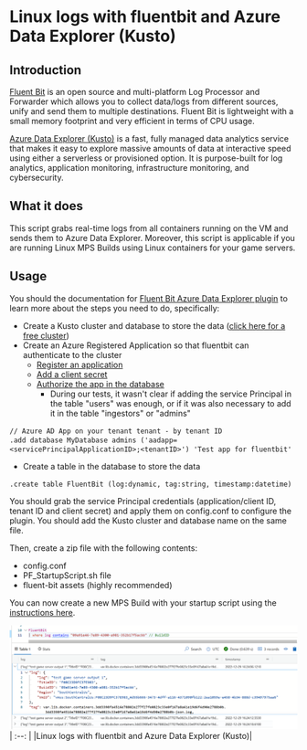 # Linux logs with fluentbit and Azure Data Explorer (Kusto)

## Introduction

[Fluent Bit](https://github.com/fluent/fluent-bit) is an open source and multi-platform Log Processor and Forwarder which allows you to collect data/logs from different sources, unify and send them to multiple destinations. Fluent Bit is lightweight with a small memory footprint and very efficient in terms of CPU usage.

[Azure Data Explorer (Kusto)](https://azure.microsoft.com/en-us/products/data-explorer/) is a fast, fully managed data analytics service that makes it easy to explore massive amounts of data at interactive speed using either a serverless or provisioned option. It is purpose-built for log analytics, application monitoring, infrastructure monitoring, and cybersecurity.

## What it does

This script grabs real-time logs from all containers running on the VM and sends them to Azure Data Explorer. Moreover, this script is applicable if you are running Linux MPS Builds using Linux containers for your game servers.

## Usage

You should the documentation for [Fluent Bit Azure Data Explorer plugin](https://docs.fluentbit.io/manual/pipeline/outputs/azure_kusto) to learn more about the steps you need to do, specifically:

- Create a Kusto cluster and database to store the data ([click here for a free cluster](https://dataexplorer.azure.com/freecluster))
- Create an Azure Registered Application so that fluentbit can authenticate to the cluster
  - [Register an application](https://docs.microsoft.com/en-us/azure/active-directory/develop/quickstart-register-app#register-an-application)
  - [Add a client secret](https://docs.microsoft.com/en-us/azure/active-directory/develop/quickstart-register-app#add-a-client-secret)
  - [Authorize the app in the database](https://docs.microsoft.com/en-us/azure/data-explorer/kusto/management/access-control/principals-and-identity-providers#azure-ad-tenants)
    - During our tests, it wasn't clear if adding the service Principal in the table "users" was enough, or if it was also necessary to add it in the table "ingestors" or "admins"

```kql
// Azure AD App on your tenant tenant - by tenant ID
.add database MyDatabase admins ('aadapp=<servicePrincipalApplicationID>;<tenantID>') 'Test app for fluentbit'
```

- Create a table in the database to store the data

```kql
.create table FluentBit (log:dynamic, tag:string, timestamp:datetime)
```

You should grab the service Principal credentials (application/client ID, tenant ID and client secret) and apply them on config.conf to configure the plugin. You should add the Kusto cluster and database name on the same file.

Then, create a zip file with the following contents:

- config.conf
- PF_StartupScript.sh file
- fluent-bit assets (highly recommended)

You can now create a new MPS Build with your startup script using the [instructions here](https://learn.microsoft.com/en-us/gaming/playfab/features/multiplayer/servers/vmstartupscript).

![Linux logs with fluentbit and Azure Data Explorer (Kusto)](../media/linux_logs_fluentbit_kusto.png)
| :--: |
|Linux logs with fluentbit and Azure Data Explorer (Kusto)|